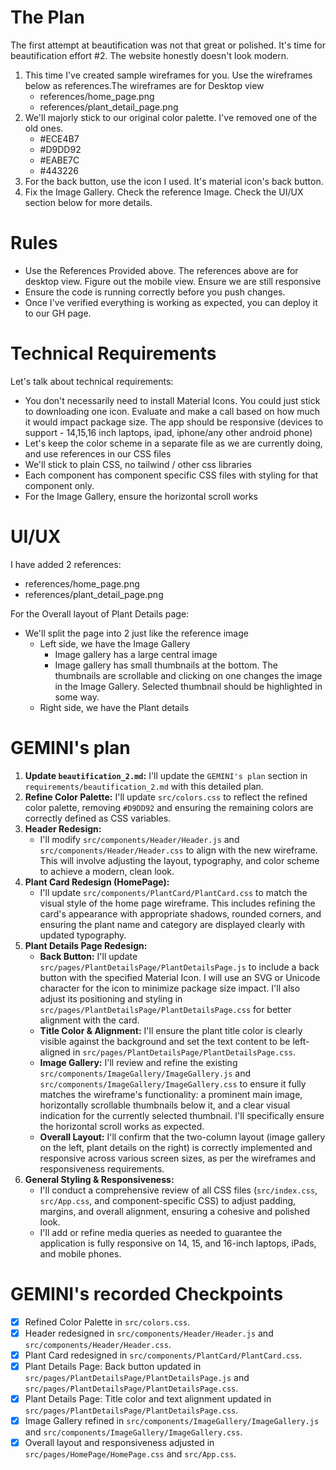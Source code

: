 # The Plan
The first attempt at beautification was not that great or polished. It's time for beautification effort #2. The website honestly doesn't look modern.

1. This time I've created sample wireframes for you. Use the wireframes below as references.The wireframes are for Desktop view
   - references/home_page.png
   - references/plant_detail_page.png
2. We'll majorly stick to our original color palette. I've removed one of the old ones.
   - #ECE4B7
   - #D9DD92
   - #EABE7C
   - #443226
3. For the back button, use the icon I used. It's material icon's back button.
4. Fix the Image Gallery. Check the reference Image. Check the UI/UX section below for more details.

# Rules
- Use the References Provided above. The references above are for desktop view. Figure out the mobile view. Ensure we are still responsive
- Ensure the code is running correctly before you push changes.
- Once I've verified everything is working as expected, you can deploy it to our GH page.

# Technical Requirements
Let's talk about technical requirements:
- You don't necessarily need to install Material Icons. You could just stick to downloading one icon. Evaluate and make a call based on how much it would impact package size.
  The app should be responsive (devices to support - 14,15,16 inch laptops, ipad, iphone/any other android phone)
- Let's keep the color scheme in a separate file as we are currently doing, and use references in our CSS files
- We'll stick to plain CSS, no tailwind / other css libraries
- Each component has component specific CSS files with styling for that component only.
- For the Image Gallery, ensure the horizontal scroll works

# UI/UX
I have added 2 references: 
- references/home_page.png
- references/plant_detail_page.png

For the Overall layout of Plant Details page:
- We'll split the page into 2 just like the reference image
  - Left side, we have the Image Gallery
    - Image gallery has a large central image
    - Image gallery has small thumbnails at the bottom. The thumbnails are scrollable and clicking on one changes the image in the Image Gallery. Selected thumbnail should be highlighted in some way.
  - Right side, we have the Plant details

# GEMINI's plan

1.  **Update `beautification_2.md`:** I'll update the `GEMINI's plan` section in `requirements/beautification_2.md` with this detailed plan.
2.  **Refine Color Palette:** I'll update `src/colors.css` to reflect the refined color palette, removing `#D9DD92` and ensuring the remaining colors are correctly defined as CSS variables.
3.  **Header Redesign:**
    *   I'll modify `src/components/Header/Header.js` and `src/components/Header/Header.css` to align with the new wireframe. This will involve adjusting the layout, typography, and color scheme to achieve a modern, clean look.
4.  **Plant Card Redesign (HomePage):**
    *   I'll update `src/components/PlantCard/PlantCard.css` to match the visual style of the home page wireframe. This includes refining the card's appearance with appropriate shadows, rounded corners, and ensuring the plant name and category are displayed clearly with updated typography.
5.  **Plant Details Page Redesign:**
    *   **Back Button:** I'll update `src/pages/PlantDetailsPage/PlantDetailsPage.js` to include a back button with the specified Material Icon. I will use an SVG or Unicode character for the icon to minimize package size impact. I'll also adjust its positioning and styling in `src/pages/PlantDetailsPage/PlantDetailsPage.css` for better alignment with the card.
    *   **Title Color & Alignment:** I'll ensure the plant title color is clearly visible against the background and set the text content to be left-aligned in `src/pages/PlantDetailsPage/PlantDetailsPage.css`.
    *   **Image Gallery:** I'll review and refine the existing `src/components/ImageGallery/ImageGallery.js` and `src/components/ImageGallery/ImageGallery.css` to ensure it fully matches the wireframe's functionality: a prominent main image, horizontally scrollable thumbnails below it, and a clear visual indication for the currently selected thumbnail. I'll specifically ensure the horizontal scroll works as expected.
    *   **Overall Layout:** I'll confirm that the two-column layout (image gallery on the left, plant details on the right) is correctly implemented and responsive across various screen sizes, as per the wireframes and responsiveness requirements.
6.  **General Styling & Responsiveness:**
    *   I'll conduct a comprehensive review of all CSS files (`src/index.css`, `src/App.css`, and component-specific CSS) to adjust padding, margins, and overall alignment, ensuring a cohesive and polished look.
    *   I'll add or refine media queries as needed to guarantee the application is fully responsive on 14, 15, and 16-inch laptops, iPads, and mobile phones.

# GEMINI's recorded Checkpoints
- [x] Refined Color Palette in `src/colors.css`.
- [x] Header redesigned in `src/components/Header/Header.js` and `src/components/Header/Header.css`.
- [x] Plant Card redesigned in `src/components/PlantCard/PlantCard.css`.
- [x] Plant Details Page: Back button updated in `src/pages/PlantDetailsPage/PlantDetailsPage.js` and `src/pages/PlantDetailsPage/PlantDetailsPage.css`.
- [x] Plant Details Page: Title color and text alignment updated in `src/pages/PlantDetailsPage/PlantDetailsPage.css`.
- [x] Image Gallery refined in `src/components/ImageGallery/ImageGallery.js` and `src/components/ImageGallery/ImageGallery.css`.
- [x] Overall layout and responsiveness adjusted in `src/pages/HomePage/HomePage.css` and `src/App.css`.